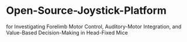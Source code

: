 # Open-Source-Joystick-Platform
for Investigating Forelimb Motor Control, Auditory-Motor Integration, and Value-Based Decision-Making in Head-Fixed Mice
